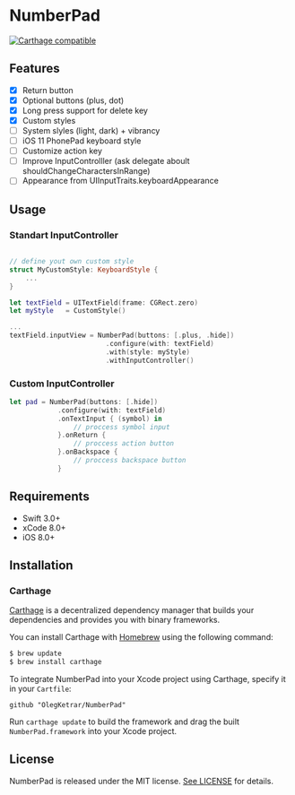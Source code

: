 # NumberPad

[![Carthage compatible](https://img.shields.io/badge/Carthage-compatible-4BC51D.svg?style=flat)](https://github.com/Carthage/Carthage)

## Features
- [x] Return button
- [x] Optional buttons (plus, dot)
- [x] Long press support for delete key
- [x] Custom styles
- [ ] System slyles (light, dark) + vibrancy
- [ ] iOS 11 PhonePad keyboard style
- [ ] Customize action key
- [ ] Improve InputControlller (ask delegate aboult shouldChangeCharactersInRange)
- [ ] Appearance from UIInputTraits.keyboardAppearance

## Usage

### Standart InputController

```swift

// define yout own custom style
struct MyCustomStyle: KeyboardStyle {
	...
}

let textField = UITextField(frame: CGRect.zero)
let myStyle   = CustomStyle()

...
textField.inputView = NumberPad(buttons: [.plus, .hide])
                        .configure(with: textField)
                        .with(style: myStyle)
                        .withInputController()
```

### Custom InputController

```swift
let pad = NumberPad(buttons: [.hide])
            .configure(with: textField)
            .onTextInput { (symbol) in
                // proccess symbol input
            }.onReturn {
                // proccess action button
            }.onBackspace {
                // proccess backspace button
            }

```
## Requirements

- Swift 3.0+
- xCode 8.0+
- iOS 8.0+

## Installation

### Carthage

[Carthage](https://github.com/Carthage/Carthage) is a decentralized dependency manager that builds your dependencies and provides you with binary frameworks.

You can install Carthage with [Homebrew](http://brew.sh/) using the following command:

```bash
$ brew update
$ brew install carthage
```
To integrate NumberPad into your Xcode project using Carthage, specify it in your `Cartfile`:

```ogdl
github "OlegKetrar/NumberPad"
```
Run `carthage update` to build the framework and drag the built `NumberPad.framework` into your Xcode project.

## License

NumberPad is released under the MIT license. [See LICENSE](LICENSE.md) for details.

